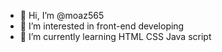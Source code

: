 - 👋 Hi, I’m @moaz565
- 👀 I’m interested in front-end developing
- 🌱 I’m currently learning HTML CSS Java script

<!---
moaz565/moaz565 is a ✨ special ✨ repository because its `README.md` (this file) appears on your GitHub profile.
You can click the Preview link to take a look at your changes.
--->
